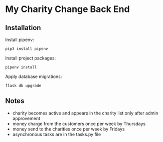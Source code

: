 # My Charity Change Back End

## Installation
Install pipenv:
```
pip3 install pipenv
```
Install project packages:
```
pipenv install
```
Apply database migrations:
```
flask db upgrade
```

## Notes
- charity becomes active and appears in the charity list only after admin approvement
- money charge from the customers once per week by Thursdays
- money send to the charities once per week by Fridays
- asynchronous tasks are in the tasks.py file